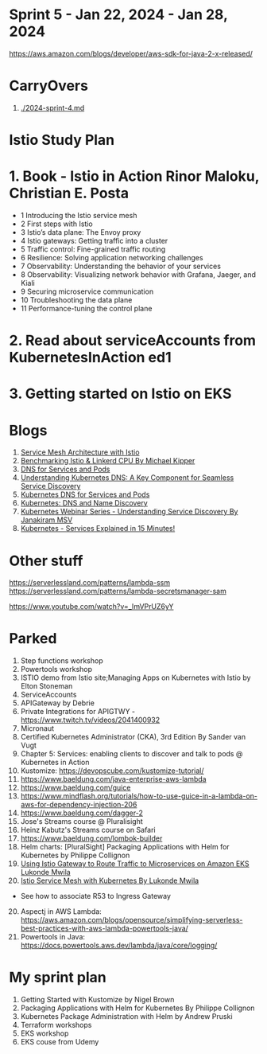 <h1>Sprint 5 - Jan 22, 2024 - Jan 28, 2024</h1>

https://aws.amazon.com/blogs/developer/aws-sdk-for-java-2-x-released/

# CarryOvers

1. [./2024-sprint-4.md](./2024-sprint-4.md#eks)

# Istio Study Plan

# 1. Book - Istio in Action Rinor Maloku, Christian E. Posta
- 1 Introducing the Istio service mesh
- 2 First steps with Istio
- 3 Istio’s data plane: The Envoy proxy
- 4 Istio gateways: Getting traffic into a cluster
- 5 Traffic control: Fine-grained traffic routing
- 6 Resilience: Solving application networking challenges
- 7 Observability: Understanding the behavior of your services
- 8 Observability: Visualizing network behavior with Grafana, Jaeger, and Kiali
- 9 Securing microservice communication
- 10 Troubleshooting the data plane
- 11 Performance-tuning the control plane

# 2. Read about serviceAccounts from KubernetesInAction ed1

# 3. Getting started on Istio on EKS

# Blogs

1. [Service Mesh Architecture with Istio](https://www.baeldung.com/ops/istio-service-mesh)
1. [Benchmarking Istio & Linkerd CPU By Michael Kipper](https://medium.com/@michael_87395/benchmarking-istio-linkerd-cpu-c36287e32781)
1. [DNS for Services and Pods](https://kubernetes.io/docs/concepts/services-networking/dns-pod-service/)
1. [Understanding Kubernetes DNS: A Key Component for Seamless Service Discovery](https://medium.com/@extio/understanding-kubernetes-dns-a-key-component-for-seamless-service-discovery-f0688f140025)
1. [Kubernetes DNS for Services and Pods](https://medium.com/kubernetes-tutorials/kubernetes-dns-for-services-and-pods-664804211501)
1. [Kubernetes: DNS and Name Discovery](https://www.youtube.com/watch?v=W5xHec3_Tts)
1. [Kubernetes Webinar Series - Understanding Service Discovery By Janakiram MSV](https://www.youtube.com/watch?v=NrzrpyMLWes)
1. [Kubernetes - Services Explained in 15 Minutes!](https://www.youtube.com/watch?v=5lzUpDtmWgM)

# Other stuff

https://serverlessland.com/patterns/lambda-ssm
https://serverlessland.com/patterns/lambda-secretsmanager-sam

https://www.youtube.com/watch?v=_ImVPrUZ6yY

# Parked

1. Step functions workshop
2. Powertools workshop
3. ISTIO demo from Istio site;Managing Apps on Kubernetes with Istio by Elton Stoneman
3. ServiceAccounts
4. APIGateway by Debrie
5. Private Integrations for APIGTWY - https://www.twitch.tv/videos/2041400932
6. Micronaut
7. Certified Kubernetes Administrator (CKA), 3rd Edition By Sander van Vugt
8. Chapter 5: Services: enabling clients to discover and talk to pods @ Kubernetes in Action
9. Kustomize: https://devopscube.com/kustomize-tutorial/
10. https://www.baeldung.com/java-enterprise-aws-lambda
11. https://www.baeldung.com/guice
12. https://www.mindflash.org/tutorials/how-to-use-guice-in-a-lambda-on-aws-for-dependency-injection-206
13. https://www.baeldung.com/dagger-2
14. Jose's Streams course @ Pluralisight
15. Heinz Kabutz's Streams course on Safari
16. https://www.baeldung.com/lombok-builder
17. Helm charts: [PluralSight] Packaging Applications with Helm for Kubernetes by Philippe Collignon
18. [Using Istio Gateway to Route Traffic to Microservices on Amazon EKS Lukonde Mwila](https://www.youtube.com/watch?v=_ImVPrUZ6yY)
19. [Istio Service Mesh with Kubernetes By Lukonde Mwila](https://www.youtube.com/playlist?list=PLTiQErIEf8SZAHAfpl5DHW7ySOA-TqBSK)
- See how to associate R53 to Ingress Gateway
20. Aspectj in AWS Lambda: https://aws.amazon.com/blogs/opensource/simplifying-serverless-best-practices-with-aws-lambda-powertools-java/
21. Powertools in Java: https://docs.powertools.aws.dev/lambda/java/core/logging/

# My sprint plan

1. Getting Started with Kustomize by Nigel Brown
1. Packaging Applications with Helm for Kubernetes By Philippe Collignon
1. Kubernetes Package Administration with Helm by Andrew Pruski
1. Terraform workshops
1. EKS workshop
1. EKS couse from Udemy